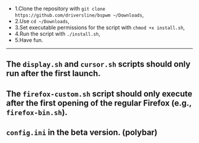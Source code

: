 - 1.Clone the repository with `git clone https://github.com/driversline/bspwm ~/Downloads`, 
- 2.Use `cd ~/Downloads`, 
- 3.Set executable permissions for the script with `chmod +x install.sh`, 
- 4.Run the script with `./install.sh`,
- 5.Have fun.
---
The `display.sh` and `cursor.sh` scripts should only run after the first launch.
---
The `firefox-custom.sh` script should only execute after the first opening of the regular Firefox (e.g., `firefox-bin.sh`).
---
`config.ini` in the beta version. (polybar)
---
